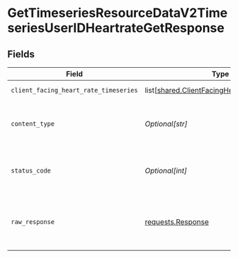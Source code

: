 # GetTimeseriesResourceDataV2TimeseriesUserIDHeartrateGetResponse


## Fields

| Field                                                                                                      | Type                                                                                                       | Required                                                                                                   | Description                                                                                                |
| ---------------------------------------------------------------------------------------------------------- | ---------------------------------------------------------------------------------------------------------- | ---------------------------------------------------------------------------------------------------------- | ---------------------------------------------------------------------------------------------------------- |
| `client_facing_heart_rate_timeseries`                                                                      | list[[shared.ClientFacingHeartRateTimeseries](undefined/models/shared/clientfacingheartratetimeseries.md)] | :heavy_minus_sign:                                                                                         | Successful Response                                                                                        |
| `content_type`                                                                                             | *Optional[str]*                                                                                            | :heavy_check_mark:                                                                                         | HTTP response content type for this operation                                                              |
| `status_code`                                                                                              | *Optional[int]*                                                                                            | :heavy_check_mark:                                                                                         | HTTP response status code for this operation                                                               |
| `raw_response`                                                                                             | [requests.Response](https://requests.readthedocs.io/en/latest/api/#requests.Response)                      | :heavy_minus_sign:                                                                                         | Raw HTTP response; suitable for custom response parsing                                                    |